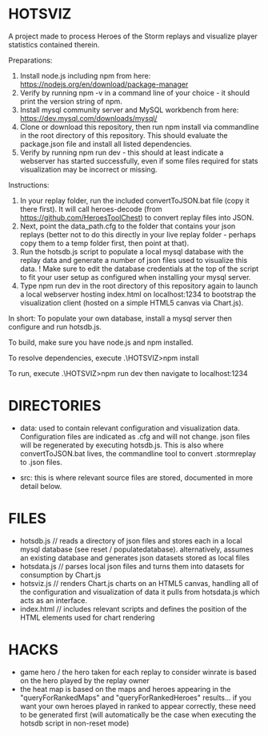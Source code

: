 # HOTSVIZ
A project made to process Heroes of the Storm replays and visualize player statistics contained therein.

Preparations:
1. Install node.js including npm from here: https://nodejs.org/en/download/package-manager 
2. Verify by running npm -v in a command line of your choice - it should print the version string of npm.
3. Install mysql community server and MySQL workbench from here: https://dev.mysql.com/downloads/mysql/
4. Clone or download this repository, then run npm install via commandline in the root directory of this repository. This should evaluate the package.json file and install all listed dependencies.
5. Verify by running npm run dev - this should at least indicate a webserver has started successfully, even if some files required for stats visualization may be incorrect or missing.

Instructions:
1. In your replay folder, run the included convertToJSON.bat file (copy it there first). It will call heroes-decode (from https://github.com/HeroesToolChest) to convert replay files into JSON.
2. Next, point the data_path.cfg to the folder that contains your json replays (better not to do this directly in your live replay folder - perhaps copy them to a temp folder first, then point at that). 
3. Run the hotsdb.js script to populate a local mysql database with the replay data and generate a number of json files used to visualize this data. 
    ! Make sure to edit the database credentials at the top of the script to fit your user setup as configured when installing your mysql server.
4. Type npm run dev in the root directory of this repository again to launch a local webserver hosting index.html on localhost:1234 to bootstrap the visualization client (hosted on a simple HTML5 canvas via Chart.js).

In short:
To populate your own database, install a mysql server then configure and run hotsdb.js.

To build, make sure you have node.js and npm installed.

To resolve dependencies, execute
.\HOTSVIZ>npm install 

To run, execute
.\HOTSVIZ>npm run dev
then navigate to localhost:1234

# DIRECTORIES

- data: used to contain relevant configuration and visualization data. Configuration files are indicated as .cfg and will not change. json files will be regenerated by executing hotsdb.js. This is also where convertToJSON.bat lives, the commandline tool to convert .stormreplay to .json files.

- src: this is where relevant source files are stored, documented in more detail below. 

# FILES

- hotsdb.js // reads a directory of json files and stores each in a local mysql database (see reset / populatedatabase). alternatively, assumes an existing database and generates json datasets stored as local files
- hotsdata.js // parses local json files and turns them into datasets for consumption by Chart.js
- hotsviz.js // renders Chart.js charts on an HTML5 canvas, handling all of the configuration and visualization of data it pulls from hotsdata.js which acts as an interface.
- index.html // includes relevant scripts and defines the position of the HTML elements used for chart rendering 

# HACKS

- game hero / the hero taken for each replay to consider winrate is based on the hero played by the replay owner
- the heat map is based on the maps and heroes appearing in the "queryForRankedMaps" and "queryForRankedHeroes" results... if you want your own heroes played in ranked to appear correctly, these need to be generated first 
    (will automatically be the case when executing the hotsdb script in non-reset mode)